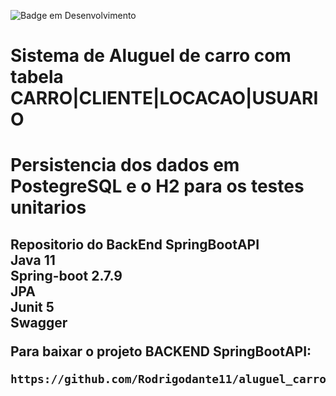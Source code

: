 ![Badge em Desenvolvimento](http://img.shields.io/static/v1?label=STATUS&message=EM%20DESENVOLVIMENTO&color=GREEN&style=for-the-badge)

<h1 aligh="center"> Sistema de Aluguel de carro com tabela CARRO|CLIENTE|LOCACAO|USUARIO <h2>
<h1 aligh="center"> Persistencia dos dados em PostegreSQL e  o H2 para os testes unitarios <h2>

<strong>Repositorio do BackEnd SpringBootAPI</strong> </br>
<strong>Java 11 </strong> </br>
<strong>Spring-boot 2.7.9 </strong> </br>
<strong>JPA </strong> </br>
<strong>Junit 5</strong></br>
<strong>Swagger</strong></br>

Para baixar o projeto BACKEND SpringBootAPI:

```
https://github.com/Rodrigodante11/aluguel_carro_spring_boot_API.git
```

